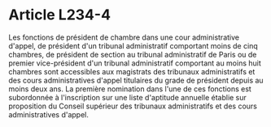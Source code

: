 # Article L234-4

Les  fonctions de président de chambre dans une cour administrative d'appel,  de président d'un tribunal administratif comportant moins de cinq  chambres, de président de section au tribunal administratif de Paris ou  de premier vice-président d'un tribunal administratif comportant au  moins huit chambres sont accessibles aux magistrats des tribunaux  administratifs et des cours administratives d'appel titulaires du grade  de président depuis au moins deux ans. La première nomination dans l'une de ces fonctions est subordonnée à l'inscription sur une liste d'aptitude annuelle établie sur proposition du Conseil supérieur des tribunaux administratifs et des cours administratives d'appel.
